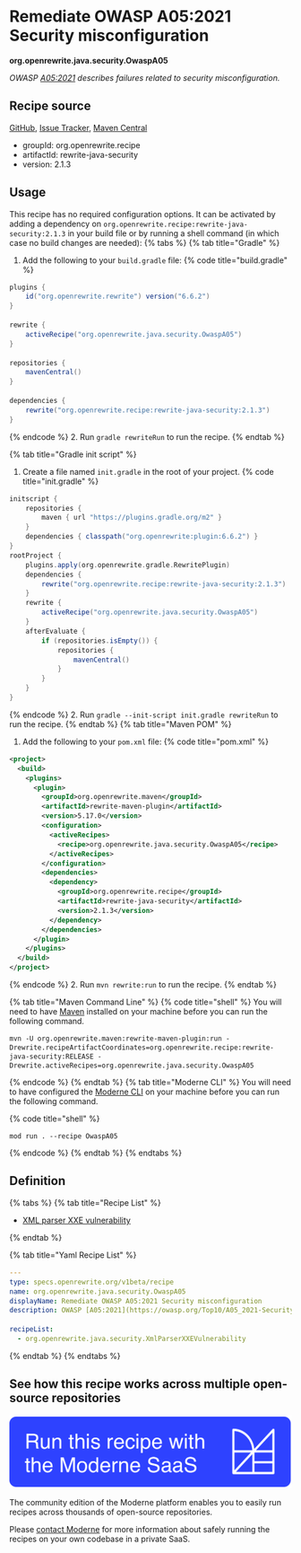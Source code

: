 # Remediate OWASP A05:2021 Security misconfiguration

**org.openrewrite.java.security.OwaspA05**

_OWASP [A05:2021](https://owasp.org/Top10/A05_2021-Security_Misconfiguration/) describes failures related to security  misconfiguration._

## Recipe source

[GitHub](https://github.com/openrewrite/rewrite-java-security/blob/main/src/main/resources/META-INF/rewrite/owasp.yml), [Issue Tracker](https://github.com/openrewrite/rewrite-java-security/issues), [Maven Central](https://central.sonatype.com/artifact/org.openrewrite.recipe/rewrite-java-security/2.1.3/jar)

* groupId: org.openrewrite.recipe
* artifactId: rewrite-java-security
* version: 2.1.3


## Usage

This recipe has no required configuration options. It can be activated by adding a dependency on `org.openrewrite.recipe:rewrite-java-security:2.1.3` in your build file or by running a shell command (in which case no build changes are needed): 
{% tabs %}
{% tab title="Gradle" %}
1. Add the following to your `build.gradle` file:
{% code title="build.gradle" %}
```groovy
plugins {
    id("org.openrewrite.rewrite") version("6.6.2")
}

rewrite {
    activeRecipe("org.openrewrite.java.security.OwaspA05")
}

repositories {
    mavenCentral()
}

dependencies {
    rewrite("org.openrewrite.recipe:rewrite-java-security:2.1.3")
}
```
{% endcode %}
2. Run `gradle rewriteRun` to run the recipe.
{% endtab %}

{% tab title="Gradle init script" %}
1. Create a file named `init.gradle` in the root of your project.
{% code title="init.gradle" %}
```groovy
initscript {
    repositories {
        maven { url "https://plugins.gradle.org/m2" }
    }
    dependencies { classpath("org.openrewrite:plugin:6.6.2") }
}
rootProject {
    plugins.apply(org.openrewrite.gradle.RewritePlugin)
    dependencies {
        rewrite("org.openrewrite.recipe:rewrite-java-security:2.1.3")
    }
    rewrite {
        activeRecipe("org.openrewrite.java.security.OwaspA05")
    }
    afterEvaluate {
        if (repositories.isEmpty()) {
            repositories {
                mavenCentral()
            }
        }
    }
}
```
{% endcode %}
2. Run `gradle --init-script init.gradle rewriteRun` to run the recipe.
{% endtab %}
{% tab title="Maven POM" %}
1. Add the following to your `pom.xml` file:
{% code title="pom.xml" %}
```xml
<project>
  <build>
    <plugins>
      <plugin>
        <groupId>org.openrewrite.maven</groupId>
        <artifactId>rewrite-maven-plugin</artifactId>
        <version>5.17.0</version>
        <configuration>
          <activeRecipes>
            <recipe>org.openrewrite.java.security.OwaspA05</recipe>
          </activeRecipes>
        </configuration>
        <dependencies>
          <dependency>
            <groupId>org.openrewrite.recipe</groupId>
            <artifactId>rewrite-java-security</artifactId>
            <version>2.1.3</version>
          </dependency>
        </dependencies>
      </plugin>
    </plugins>
  </build>
</project>
```
{% endcode %}
2. Run `mvn rewrite:run` to run the recipe.
{% endtab %}

{% tab title="Maven Command Line" %}
{% code title="shell" %}
You will need to have [Maven](https://maven.apache.org/download.cgi) installed on your machine before you can run the following command.

```shell
mvn -U org.openrewrite.maven:rewrite-maven-plugin:run -Drewrite.recipeArtifactCoordinates=org.openrewrite.recipe:rewrite-java-security:RELEASE -Drewrite.activeRecipes=org.openrewrite.java.security.OwaspA05
```
{% endcode %}
{% endtab %}
{% tab title="Moderne CLI" %}
You will need to have configured the [Moderne CLI](https://docs.moderne.io/moderne-cli/cli-intro) on your machine before you can run the following command.

{% code title="shell" %}
```shell
mod run . --recipe OwaspA05
```
{% endcode %}
{% endtab %}
{% endtabs %}

## Definition

{% tabs %}
{% tab title="Recipe List" %}
* [XML parser XXE vulnerability](../../java/security/xmlparserxxevulnerability.md)

{% endtab %}

{% tab title="Yaml Recipe List" %}
```yaml
---
type: specs.openrewrite.org/v1beta/recipe
name: org.openrewrite.java.security.OwaspA05
displayName: Remediate OWASP A05:2021 Security misconfiguration
description: OWASP [A05:2021](https://owasp.org/Top10/A05_2021-Security_Misconfiguration/) describes failures related to security  misconfiguration.

recipeList:
  - org.openrewrite.java.security.XmlParserXXEVulnerability

```
{% endtab %}
{% endtabs %}

## See how this recipe works across multiple open-source repositories

[![Moderne Link Image](/.gitbook/assets/ModerneRecipeButton.png)](https://app.moderne.io/recipes/org.openrewrite.java.security.OwaspA05)

The community edition of the Moderne platform enables you to easily run recipes across thousands of open-source repositories.

Please [contact Moderne](https://moderne.io/product) for more information about safely running the recipes on your own codebase in a private SaaS.
